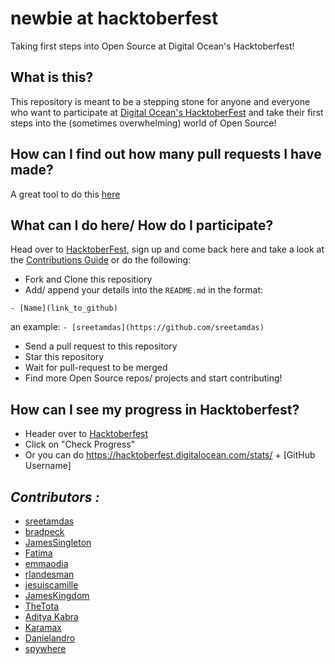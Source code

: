# newbie at hacktoberfest
Taking first steps into Open Source at Digital Ocean's Hacktoberfest!

## What is this?
This repository is meant to be a stepping stone for anyone and everyone who want to participate at [Digital Ocean's HacktoberFest](https://hacktoberfest.digitalocean.com/) and take their first steps into the (sometimes overwhelming) world of Open Source!

## How can I find out how many pull requests I have made?
A great tool to do this [here](https://rockytv.github.io/hacktoberfest/)


## What can I do here/ How do I participate?
Head over to [HacktoberFest](https://hacktoberfest.digitalocean.com/), sign up and come back here and take a look at the [Contributions Guide](CONTRIBUTING.md) or do the following:


- Fork and Clone this repositiory
- Add/ append your details into the `README.md` in the format:
```
- [Name](link_to_github)
```

an example:
`- [sreetamdas](https://github.com/sreetamdas)`
- Send a pull request to this repository
- Star this repository
- Wait for pull-request to be merged
- Find more Open Source repos/ projects and start contributing!

## How can I see my progress in Hacktoberfest?
- Header over to [Hacktoberfest](https://hacktoberfest.digitalocean.com/)
- Click on "Check Progress"
- Or you can do https://hacktoberfest.digitalocean.com/stats/ + [GitHub Username]


*Contributors :*
---
 - [sreetamdas](https://github.com/sreetamdas)
 - [bradpeck](https://github.com/bradpeck)
 - [JamesSingleton](https://github.com/JamesSingleton)
 - [Fatima](https://github.com/FatimaMubeen)
 - [emmaodia](https://github.com/emmaodia)
 - [rlandesman](https://github.com/rlandesman)
 - [jesuiscamille](https://github.com/jesuiscamille)
 - [JamesKingdom](https://github.com/JamesKingdom)
 - [TheTota](https://github.com/TheTota)
 - [Aditya Kabra](https://github.com/adi0602)
 - [Karamax](https://github.com/Karamax)
 - [Danielandro](https://github.com/Danielandro)
 - [spywhere](https://github.com/spywhere)
